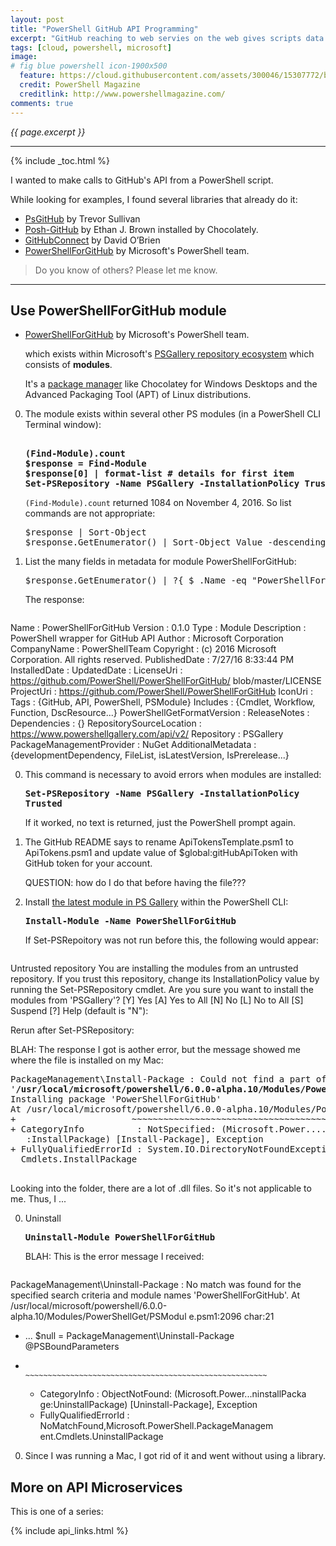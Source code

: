 ```yaml
---
layout: post
title: "PowerShell GitHub API Programming"
excerpt: "GitHub reaching to web servies on the web gives scripts data power"
tags: [cloud, powershell, microsoft]
image:
# fig blue powershell icon-1900x500
  feature: https://cloud.githubusercontent.com/assets/300046/15307772/b335270e-1b93-11e6-9552-d3022de2b9ce.jpg
  credit: PowerShell Magazine
  creditlink: http://www.powershellmagazine.com/
comments: true
---
```

<i>{{ page.excerpt }}</i>
<hr />
{% include _toc.html %}

I wanted to make calls to GitHub's API from a PowerShell script.

While looking for examples, 
I found several libraries that already do it:

* <a target="_blank" href="https://github.com/pcgeek86/PSGitHub/">
   PsGitHub</a>
   by Trevor Sullivan

* <a target="_blank" href="https://github.com/Iristyle/Posh-GitHub/">
   Posh-GitHub</a> 
   by Ethan J. Brown installed by Chocolately.

* <a target="_blank" href="https://github.com/davidobrien1985/githubconnect">
   GitHubConnect</a> 
   by David O’Brien

* <a href="#PowerShellForGitHub">
   PowerShellForGitHub</a>
   by Microsoft's PowerShell team.


> Do you know of others? Please let me know.

<hr />

<a name="PowerShellForGitHub"></a>

## Use PowerShellForGitHub module

* <a target="_blank" href="https://github.com/PowerShell/PowerShellForGitHub/">
   PowerShellForGitHub</a>
   by Microsoft's PowerShell team.
   
   which exists within Microsoft's 
   <a target="_blank" href="https://blogs.technet.microsoft.com/poshchap/2015/08/07/getting-started-with-the-powershell-gallery/">
   PSGallery repository ecosystem</a> which consists of 
   <strong>modules</strong>.

   It's a <a target="_blank" href="https://www.simple-talk.com/sysadmin/powershell/managing-packages-using-windows-powershell/">
   package manager</a>
   like Chocolatey for Windows Desktops 
   and the Advanced Packaging Tool (APT) of Linux distributions. 

0. The module exists within several other 
   PS modules (in a PowerShell CLI Terminal window):

   <pre><strong>
   (Find-Module).count
   $response = Find-Module
   $response[0] | format-list # details for first item
   Set-PSRepository -Name PSGallery -InstallationPolicy Trusted 
   </strong></pre>

   `(Find-Module).count` returned 1084 on November 4, 2016.
   So list commands are not appropriate:

   <pre>
   $response | Sort-Object
   $response.GetEnumerator() | Sort-Object Value -descending
   </pre>

0. List the many fields in metadata for module PowerShellForGitHub:

   <pre>
   $response.GetEnumerator() | ?{ $_.Name -eq "PowerShellForGitHub" } | format-list
   </pre>

   The response:

   <pre>
Name                       : PowerShellForGitHub
Version                    : 0.1.0
Type                       : Module
Description                : PowerShell wrapper for GitHub API
Author                     : Microsoft Corporation
CompanyName                : PowerShellTeam
Copyright                  : (c) 2016 Microsoft Corporation. All rights 
                             reserved.
PublishedDate              : 7/27/16 8:33:44 PM
InstalledDate              : 
UpdatedDate                : 
LicenseUri                 : https://github.com/PowerShell/PowerShellForGitHub/
                             blob/master/LICENSE
ProjectUri                 : https://github.com/PowerShell/PowerShellForGitHub
IconUri                    : 
Tags                       : {GitHub, API, PowerShell, PSModule}
Includes                   : {Cmdlet, Workflow, Function, DscResource...}
PowerShellGetFormatVersion : 
ReleaseNotes               : 
Dependencies               : {}
RepositorySourceLocation   : https://www.powershellgallery.com/api/v2/
Repository                 : PSGallery
PackageManagementProvider  : NuGet
AdditionalMetadata         : {developmentDependency, FileList, 
                             isLatestVersion, IsPrerelease...}
   </pre>

0. This command is necessary to avoid errors when modules are installed:

   <tt><strong>
   Set-PSRepository -Name PSGallery -InstallationPolicy Trusted 
   </strong></tt>

   If it worked, no text is returned, just the PowerShell prompt again.

0. The GitHub README says to rename ApiTokensTemplate.psm1 to ApiTokens.psm1 and 
   update value of $global:gitHubApiToken with GitHub token for your account.

   QUESTION: how do I do that before having the file???

0. Install 
   <a target="_blank" href="https://www.powershellgallery.com/packages/PowerShellForGitHub">
   the latest module in PS Gallery</a>
   within the PowerShell CLI:

   <tt><strong>
   Install-Module -Name PowerShellForGitHub
   </strong></tt>

   If Set-PSRepoitory was not run before this, the following would appear:

   <pre>
Untrusted repository
You are installing the modules from an untrusted repository. If you trust this 
repository, change its InstallationPolicy value by running the Set-PSRepository
 cmdlet. Are you sure you want to install the modules from 'PSGallery'?
[Y] Yes  [A] Yes to All  [N] No  [L] No to All  [S] Suspend  [?] Help 
(default is "N"):
   </pre>

   Rerun after Set-PSRepository:

   BLAH: The response I got is aother error, 
   but the message showed me where the file is installed on my Mac:

   <pre>
PackageManagement\Install-Package : Could not find a part of the path 
'<strong>/usr/local/microsoft/powershell/6.0.0-alpha.10/Modules/PowerShellForGitHub/0.1.0</strong>'.
Installing package 'PowerShellForGitHub'                                  
At /usr/local/microsoft/powershell/6.0.0-alpha.10/Modules/PowerShellGet/PSModul e.psm1:1711 char:21                                                             + ...          $null = PackageManagement\Install-Package @PSBoundParameters
+                      ~~~~~~~~~~~~~~~~~~~~~~~~~~~~~~~~~~~~~~~~~~~~~~~~~~~~
+ CategoryInfo          : NotSpecified: (Microsoft.Power....InstallPackage 
   :InstallPackage) [Install-Package], Exception
+ FullyQualifiedErrorId : System.IO.DirectoryNotFoundException,Microsoft.PowerShell.Commands.CopyItemCommand,Microsoft.PowerShell.PackageManagement.  
  Cmdlets.InstallPackage
   </pre>

   Looking into the folder, there are a lot of .dll files.
   So it's not applicable to me.
   Thus, I ...

0. Uninstall

   <tt><strong>
   Uninstall-Module PowerShellForGitHub
   </strong></tt>

   BLAH: This is the error message I received:

   <pre>
PackageManagement\Uninstall-Package : No match was found for the specified 
search criteria and module names 'PowerShellForGitHub'.
At /usr/local/microsoft/powershell/6.0.0-alpha.10/Modules/PowerShellGet/PSModul
e.psm1:2096 char:21
+ ...        $null = PackageManagement\Uninstall-Package @PSBoundParameters
+                    ~~~~~~~~~~~~~~~~~~~~~~~~~~~~~~~~~~~~~~~~~~~~~~~~~~~~~~
    + CategoryInfo          : ObjectNotFound: (Microsoft.Power...ninstallPacka 
   ge:UninstallPackage) [Uninstall-Package], Exception
    + FullyQualifiedErrorId : NoMatchFound,Microsoft.PowerShell.PackageManagem 
   ent.Cmdlets.UninstallPackage
   </pre>

0. Since I was running a Mac, I got rid of it and went without using a library.



## More on API Microservices #

This is one of a series:

{% include api_links.html %}
